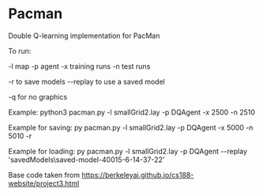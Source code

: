 # Pacman

Double Q-learning implementation for PacMan

To run:

-l map
-p agent
-x training runs
-n test runs

-r to save models
--replay to use a saved model

-q for no graphics

Example:
python3 pacman.py -l smallGrid2.lay -p DQAgent -x 2500 -n 2510

Example for saving:
py pacman.py -l smallGrid2.lay -p DQAgent -x 5000 -n 5010 -r  

Example for loading:
py pacman.py -l smallGrid2.lay -p DQAgent --replay 'savedModels\saved-model-40015-6-14-37-22'


Base code taken from https://berkeleyai.github.io/cs188-website/project3.html
